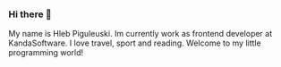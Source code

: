 ### Hi there 👋

My name is Hleb Piguleuski. Im currently work as frontend developer at KandaSoftware. I love travel, sport and reading. Welcome to my little programming world!

<!--
**CasperCarver/CasperCarver** is a ✨ _special_ ✨ repository because its `README.md` (this file) appears on your GitHub profile.

Here are some ideas to get you started:

- 🔭 I’m currently working on KandaSoftware
- 🌱 I’m currently learning TS, C#
- 👯 I’m looking to collaborate on ...
- 🤔 I’m looking for help with ...
- 💬 Ask me about ...
- 📫 How to reach me: ...
- 😄 Pronouns: ...
- ⚡ Fun fact: ...
-->
